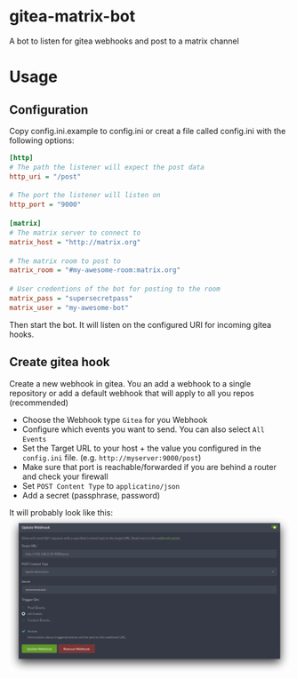 # gitea-matrix-bot

A bot to listen for gitea webhooks and post to a matrix channel

# Usage

## Configuration
Copy config.ini.example to config.ini or creat a file called config.ini with the
following options:

```ini
[http]
# The path the listener will expect the post data
http_uri = "/post"

# The port the listener will listen on
http_port = "9000"

[matrix]
# The matrix server to connect to
matrix_host = "http://matrix.org"

# The matrix room to post to
matrix_room = "#my-awesome-room:matrix.org"

# User credentions of the bot for posting to the room
matrix_pass = "supersecretpass"
matrix_user = "my-awesome-bot"
```

Then start the bot. It will listen on the configured URI for incoming gitea
hooks.

## Create gitea hook

Create a new webhook in gitea. You an add a webhook to a single repository or
add a default webhook that will apply to all you repos (recommended)

- Choose the Webhook type `Gitea` for you Webhook
- Configure which events you want to send. You can also select `All Events`
- Set the Target URL to your host + the value you configured in the `config.ini` file. (e.g. `http://myserver:9000/post`)
- Make sure that port is reachable/forwarded if you are behind a router and
	check your firewall
- Set `POST Content Type` to `applicatino/json`
- Add a secret (passphrase, password)

It will probably look like this:
![gitea scrot](./gitea-scrot.png "Gitea Screenshot")
